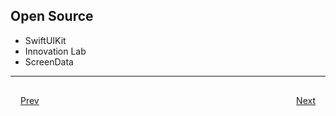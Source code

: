 ## Open Source
- SwiftUIKit
- Innovation Lab
- ScreenData

***

<div style="padding: 16;">
	<div style="float: left">
		<a href="../README.md">Prev</a>
	</div>
	<div style="float: right">
		<a href="slides/highschool.md">Next</a>
	</div>
</div>